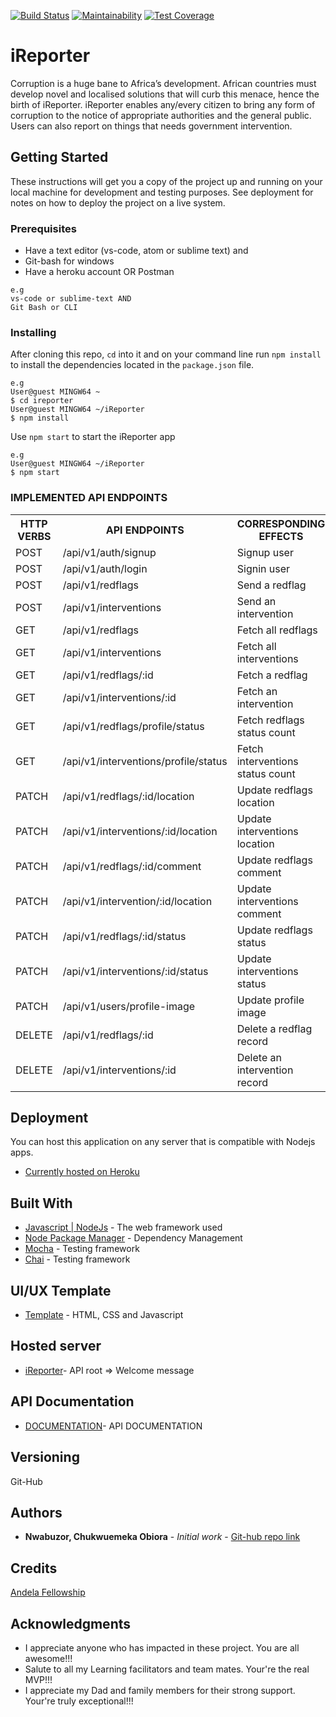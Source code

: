[![Build Status](https://travis-ci.org/shaolinmkz/iReporter.svg?branch=develop)](https://travis-ci.org/shaolinmkz/iReporter) [![Maintainability](https://api.codeclimate.com/v1/badges/98f6a05084a6967f1857/maintainability)](https://codeclimate.com/github/shaolinmkz/iReporter/maintainability) [![Test Coverage](https://api.codeclimate.com/v1/badges/98f6a05084a6967f1857/test_coverage)](https://codeclimate.com/github/shaolinmkz/iReporter/test_coverage)

# iReporter
Corruption is a huge bane to Africa’s development. African countries must develop novel and localised solutions that will curb this menace, hence the birth of iReporter. iReporter enables any/every citizen to bring any form of corruption to the notice of appropriate authorities and the general public. Users can also report on things that needs government intervention.

## Getting Started
These instructions will get you a copy of the project up and running on your local machine for development and testing purposes.
See deployment for notes on how to deploy the project on a live system.

### Prerequisites
* Have a text editor (vs-code, atom or sublime text) and
* Git-bash for windows
* Have a heroku account OR Postman

```
e.g
vs-code or sublime-text AND
Git Bash or CLI
```

### Installing

After cloning this repo, `cd` into it and on your command line run `npm install` to install the dependencies located in the `package.json` file.

```
e.g
User@guest MINGW64 ~
$ cd ireporter
User@guest MINGW64 ~/iReporter
$ npm install
```

Use `npm start` to start the iReporter app
```
e.g
User@guest MINGW64 ~/iReporter
$ npm start
```

### IMPLEMENTED API ENDPOINTS

<table>
<tr><th>HTTP VERBS</th><th>API ENDPOINTS</th><th>CORRESPONDING EFFECTS</th></tr>
<tr><td>POST</td> <td>/api/v1/auth/signup</td>  <td>Signup user</td></tr>
<tr><td>POST</td> <td>/api/v1/auth/login</td>  <td>Signin user</td></tr>
<tr><td>POST</td> <td>/api/v1/redflags</td>  <td>Send a redflag</td></tr>
<tr><td>POST</td> <td>/api/v1/interventions</td>  <td>Send an intervention</td></tr>
<tr><td>GET</td> <td>/api/v1/redflags</td>  <td>Fetch all redflags</td></tr>
<tr><td>GET</td> <td>/api/v1/interventions</td>  <td>Fetch all interventions</td></tr>
<tr><td>GET</td> <td>/api/v1/redflags/:id</td>  <td>Fetch a redflag</td></tr>
<tr><td>GET</td> <td>/api/v1/interventions/:id</td>  <td>Fetch an intervention</td></tr>
<tr><td>GET</td> <td>/api/v1/redflags/profile/status</td>  <td>Fetch redflags status count</td></tr>
<tr><td>GET</td> <td>/api/v1/interventions/profile/status</td>  <td>Fetch interventions status count</td></tr>
<tr><td>PATCH</td> <td>/api/v1/redflags/:id/location</td>  <td>Update redflags location</td></tr>
<tr><td>PATCH</td> <td>/api/v1/interventions/:id/location</td>  <td>Update interventions location</td></tr>
<tr><td>PATCH</td> <td>/api/v1/redflags/:id/comment</td>  <td>Update redflags comment</td></tr>
<tr><td>PATCH</td> <td>/api/v1/intervention/:id/location</td>  <td>Update interventions comment</td></tr>
<tr><td>PATCH</td> <td>/api/v1/redflags/:id/status</td>  <td>Update redflags status</td></tr>
<tr><td>PATCH</td> <td>/api/v1/interventions/:id/status</td>  <td>Update interventions status</td></tr>
<tr><td>PATCH</td> <td>/api/v1/users/profile-image</td>  <td>Update profile image</td></tr>
<tr><td>DELETE</td> <td>/api/v1/redflags/:id</td>  <td>Delete a redflag record</td></tr>
<tr><td>DELETE</td> <td>/api/v1/interventions/:id</td>  <td>Delete an intervention record</td></tr>
</table>

## Deployment
You can host this application on any server that is compatible with Nodejs apps.
* [Currently hosted on Heroku](https://eye-reporter.herokuapp.com/)


## Built With
* [Javascript | NodeJs](https://nodejs.org/en/) - The web framework used
* [Node Package Manager](https://www.npmjs.com/) - Dependency Management
* [Mocha](https://mochajs.org/) - Testing framework
* [Chai](http://www.chaijs.com/) - Testing framework

## UI/UX Template

* [Template](https://shaolinmkz.github.io/iReporter/ui/) - HTML, CSS and Javascript

## Hosted server
* [iReporter](https://eye-reporter.herokuapp.com/)- API root => Welcome message

## API Documentation
* [DOCUMENTATION](https://eye-reporter.herokuapp.com/api-documentation)- API DOCUMENTATION

## Versioning
Git-Hub 

## Authors
* **Nwabuzor, Chukwuemeka Obiora** - *Initial work* - [Git-hub repo link](https://github.com/shaolinmkz/iReporter)

## Credits
[Andela Fellowship](https://andela.com/fellowship/)

## Acknowledgments
* I appreciate anyone who has impacted in these project. You are all awesome!!!
* Salute to all my Learning facilitators and team mates. Your're the real MVP!!!
* I appreciate my Dad and family members for their strong support. Your're truly exceptional!!!
